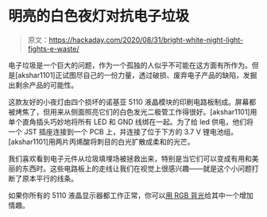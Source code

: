# 明亮的白色夜灯对抗电子垃圾

> 原文：<https://hackaday.com/2020/08/31/bright-white-night-light-fights-e-waste/>

电子垃圾是一个巨大的问题，作为一个孤独的人似乎不可能在这方面有所作为。但是[akshar1101]正试图尽自己的一份力量，透过破损、废弃电子产品的缺陷，发掘出剩余产品的可能性。

这款友好的小夜灯由四个损坏的诺基亚 5110 液晶模块的印刷电路板制成。屏幕都被烤焦了，但用来从侧面照亮它们的白色发光二极管工作得很好。[akshar1101]用单个直角插头巧妙地将所有 LED 和 GND 线绑在一起。为了给 led 供电，他们将一个 JST 插座连接到一个 PCB 上，并连接了位于下方的 3.7 V 锂电池组。[akshar1101]用两片丙烯酸将刺目的白光扩散成柔和的光芒。

我们喜欢看到电子元件从垃圾填埋场被拯救出来，特别是当它们可以变成有用和美丽的东西时。这些电路板上的走线让我们在视觉上很感兴趣——就是这个小问题打断了原本平行的线条。

如果你所有的 5110 液晶显示器都工作正常，你可以[用 RGB 背光](https://hackaday.com/2020/07/04/an-rgb-backlight-for-the-nokia-5110-lcd/)给其中一个增加情趣。